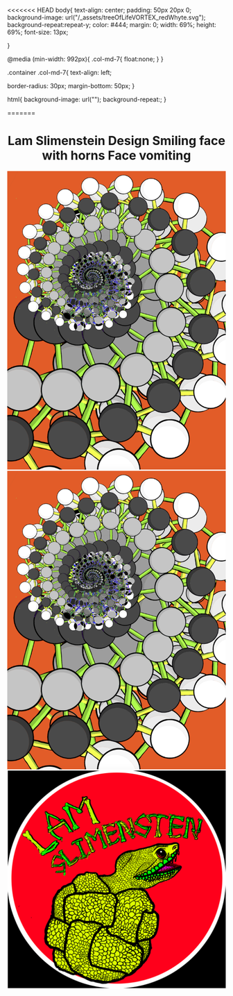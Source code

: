 <<<<<<< HEAD
body{
  text-align: center;
  padding: 50px 20px 0;
  background-image: url("/_assets/treeOfLifeVORTEX_redWhyte.svg");
  background-repeat:repeat-y;
  color: #444;
  margin: 0;
  width: 69%;
  height: 69%;
  font-size: 13px;

}

@media (min-width: 992px){
  .col-md-7{
    float:none;
  }
}

.container .col-md-7{
  text-align: left;

  border-radius: 30px;
  margin-bottom: 50px;
}

html{
  background-image: url("");
  background-repeat:;
}

=======

<h1 align="center"> Lam Slimenstein Design Smiling face with horns
Face vomiting</h1>
<div align="center">
<img src="https://raw.githubusercontent.com/LamSlimenstein/Portfolio/main/Work/jesusPiece.png" alt="Cheeks??">
   
 </a>
 <img src="https://raw.githubusercontent.com/LamSlimenstein/Portfolio/main/Work/jesusPiece.png" alt="Be Mine??">
 
 <img src="/LamSlimenstein.png" alt="Goddess??">
 
 <a href="https://twitter.com/lamslimenstein" target="_blank">
    <img alt="Twitter: LamSlimenstein" src="https://raw.githubusercontent.com/LamSlimenstein/Portfolio/main/Work/splashMountainZiggurath.png/>
 </div>
>>>>>>> 7ab5f6eb9b6c994ac12ae0c86ab5b7e640f77db1
